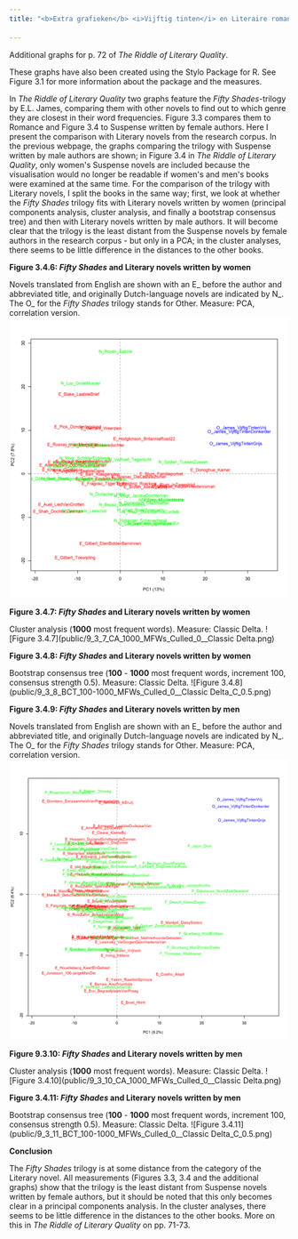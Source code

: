 ```yaml
---
title: "<b>Extra grafieken</b> <i>Vijftig tinten</i> en Literaire romans"

---
```


Additional graphs for p. 72 of *The Riddle of Literary Quality*.

These graphs have also been created using the Stylo Package for R. See Figure 3.1 for more information about the package and the measures.

In *The Riddle of Literary Quality* two graphs feature the *Fifty Shades*-trilogy by E.L. James, comparing them with other novels to find out to which genre they are closest in their word frequencies. Figure 3.3 compares them to Romance and Figure 3.4 to Suspense written by female authors. Here I present the comparison with Literary novels from the research corpus. In the previous webpage, the graphs comparing the trilogy with Suspense written by male authors are shown; in Figure 3.4 in *The Riddle of Literary Quality*, only women's Suspense novels are included because the visualisation would no longer be readable if women's and men's books were examined at the same time. For the comparison of the trilogy with Literary novels, I split the books in the same way; first, we look at whether the *Fifty Shades* trilogy fits with Literary novels written by women (principal components analysis, cluster analysis, and finally a bootstrap consensus tree) and then with Literary novels written by male authors. It will become clear that the trilogy is the least distant from the Suspense novels by female authors in the research corpus - but only in a PCA; in the cluster analyses, there seems to be little difference in the distances to the other books.

**Figure 3.4.6: *Fifty Shades* and Literary novels written by women**

Novels translated from English are shown with an E_ before the author and abbreviated title, and originally Dutch-language novels are indicated by N_. The O_ for the *Fifty Shades* trilogy stands for Other. Measure: PCA, correlation version.
![Figure 3.4.6](public/9_3_6_PCA_1000_MFWs_Culled_0__PCA__corr.png)

**Figure 3.4.7: *Fifty Shades* and Literary novels written by women**

Cluster analysis (**1000** most frequent words). Measure: Classic Delta.
![Figure 3.4.7](public/9_3_7_CA_1000_MFWs_Culled_0__Classic Delta.png)

**Figure 3.4.8: *Fifty Shades* and Literary novels written by women**

Bootstrap consensus tree (**100** - **1000** most frequent words, increment 100, consensus strength 0.5). Measure: Classic Delta.
![Figure 3.4.8](public/9_3_8_BCT_100-1000_MFWs_Culled_0__Classic Delta_C_0.5.png)


**Figure 3.4.9: *Fifty Shades* and Literary novels written by men**

Novels translated from English are shown with an E_ before the author and abbreviated title, and originally Dutch-language novels are indicated by N_. The O_ for the *Fifty Shades* trilogy stands for Other. Measure: PCA, correlation version.
![Figure 3.4.9](public/9_3_9_PCA_1000_MFWs_Culled_0__PCA__corr.png)

**Figure 9.3.10: *Fifty Shades* and Literary novels written by men**

Cluster analysis (**1000** most frequent words). Measure: Classic Delta.
![Figure 3.4.10](public/9_3_10_CA_1000_MFWs_Culled_0__Classic Delta.png)

**Figure 3.4.11: *Fifty Shades* and Literary novels written by men**

Bootstrap consensus tree (**100** - **1000** most frequent words, increment 100, consensus strength 0.5). Measure: Classic Delta.
![Figure 3.4.11](public/9_3_11_BCT_100-1000_MFWs_Culled_0__Classic Delta_C_0.5.png)

**Conclusion**

The *Fifty Shades* trilogy is at some distance from the category of the Literary novel. All measurements (Figures 3.3, 3.4 and the additional graphs) show that the trilogy is the least distant from Suspense novels written by female authors, but it should be noted that this only becomes clear in a principal components analysis. In the cluster analyses, there seems to be little difference in the distances to the other books. More on this in *The Riddle of Literary Quality* on pp. 71-73.